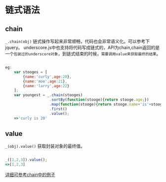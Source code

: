 # 链式语法

<a id="value"></a>
## chain
`_.chain(obj)`
链式操作写起来非常顺畅，代码也会非常语义化。可以参考下jquery。
underscore.js中也支持将代码写成链式的，API为chain,chain返回的是一个`包装过的underscore对象`，到链式结束的时候，`需要调用value来获取最终的结果`。
```javascript

eg:
	var stooges = [
		{name:'curly',age:20},
		{name:'moe',age:21},
		{name:'larry',age:22}
	];
	var youngest = _.chain(stooges)
					.sortBy(function(stooge){return stooge.age;})
					.map(function(stooge){return stooge.name+'is'+stooge.age;})
					.first()
					.value();
	=>'curly is 20'

```

## value
`_(obj).value()`
获取封装对象的最终值。
```javascript

_([1,2,3]).value();
=>[1,2,3]

```
[详细可参考chain中的例子](#value)


